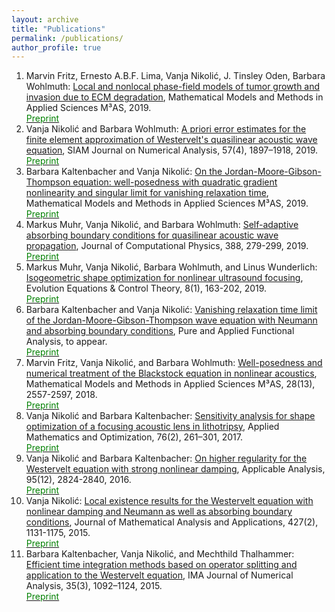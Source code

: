 ```yaml
---
layout: archive
title: "Publications"
permalink: /publications/
author_profile: true
---
```


  1. Marvin Fritz, Ernesto A.B.F. Lima, Vanja Nikoli&#263;, J. Tinsley Oden, Barbara Wohlmuth: [Local and nonlocal phase-field models of tumor growth and invasion due to ECM degradation](https://www.worldscientific.com/doi/abs/10.1142/S0218202519500519), Mathematical Models and Methods in Applied Sciences M³AS, 2019.<br/>
[<font color='green'>Preprint</font>](https://arxiv.org/abs/1906.07788)
   10. Vanja Nikoli&#263; and Barbara Wohlmuth: [A priori error estimates for the finite element approximation of Westervelt's quasilinear acoustic wave equation](https://epubs.siam.org/doi/abs/10.1137/19M1240873?mobileUi=0), SIAM Journal on Numerical Analysis, 57(4), 1897–1918, 2019.<br/>
 [<font color='green'>Preprint</font>](https://arxiv.org/abs/1901.08510)
   9.  Barbara Kaltenbacher and Vanja Nikoli&#263;: [On the Jordan-Moore-Gibson-Thompson equation: well-posedness with quadratic gradient nonlinearity and singular limit for vanishing relaxation time](https://www.worldscientific.com/doi/abs/10.1142/S0218202519500532), Mathematical Models and Methods in Applied Sciences M³AS, 2019.<br/>
   [<font color='green'>Preprint</font>](https://arxiv.org/pdf/1901.02795.pdf)
   8. Markus Muhr, Vanja Nikoli&#263;, and Barbara Wohlmuth: [Self-adaptive absorbing boundary conditions for quasilinear acoustic wave propagation](https://www.sciencedirect.com/science/article/pii/S0021999119302086), Journal of Computational Physics, 388, 279-299, 2019.<br/>
  [<font color='green'>Preprint</font>](https://arxiv.org/pdf/1811.12790.pdf)
   7. Markus Muhr, Vanja Nikoli&#263;, Barbara Wohlmuth, and Linus Wunderlich: [Isogeometric shape optimization for nonlinear ultrasound focusing](https://www.aimsciences.org/article/doi/10.3934/eect.2019010), Evolution Equations & Control Theory, 8(1), 163-202, 2019.<br/>
   [<font color='green'>Preprint</font>](https://arxiv.org/pdf/1712.05228.pdf)
   6. Barbara Kaltenbacher and Vanja Nikoli&#263;: [Vanishing relaxation time limit of the Jordan-Moore-Gibson-Thompson wave equation with Neumann and absorbing boundary conditions](http://www.ybook.co.jp/pafa.html), Pure and Applied Functional Analysis, to appear.<br/>
   [<font color='green'>Preprint</font>](https://arxiv.org/pdf/1902.10606.pdf)
   5. Marvin Fritz, Vanja Nikoli&#263;, and Barbara Wohlmuth: [Well-posedness and numerical treatment of the Blackstock equation in nonlinear acoustics](https://www.worldscientific.com/doi/abs/10.1142/S0218202518500550), Mathematical Models and Methods in Applied Sciences M³AS, 28(13), 2557-2597, 2018.<br/>
   [<font color='green'>Preprint</font>](https://arxiv.org/pdf/1806.05227.pdf)
   4. Vanja Nikoli&#263; and Barbara Kaltenbacher: [Sensitivity analysis for shape optimization of a focusing acoustic lens in lithotripsy](http://link.springer.com/article/10.1007/s00245-016-9340-x?wt_mc=internal.event.1.SEM.ArticleAuthorOnlineFirst), Applied Mathematics and Optimization, 76(2), 261–301, 2017.<br/>
   [<font color='green'>Preprint</font>](https://arxiv.org/pdf/1506.02781.pdf)
   3. Vanja Nikoli&#263; and Barbara Kaltenbacher: [On higher regularity for the Westervelt equation with strong nonlinear damping](http://www.tandfonline.com/doi/abs/10.1080/00036811.2015.1114607), Applicable Analysis, 95(12), 2824-2840, 2016.\
   [<font color='green'>Preprint</font>](https://arxiv.org/pdf/1506.02125.pdf)
   2. Vanja Nikoli&#263;: [Local existence results for the Westervelt equation with nonlinear damping and Neumann as well as absorbing boundary conditions](http://www.sciencedirect.com/science/article/pii/S0022247X15001973), Journal of Mathematical Analysis and Applications, 427(2), 1131-1175, 2015.<br/>
   [<font color='green'>Preprint</font>](https://arxiv.org/pdf/1408.2160.pdf)
   1. Barbara Kaltenbacher, Vanja Nikoli&#263;, and Mechthild Thalhammer: [Efficient time integration methods based on operator splitting and application to the Westervelt equation](http://imajna.oxfordjournals.org/content/early/2014/06/04/imanum.dru029), IMA Journal of Numerical Analysis, 35(3), 1092–1124, 2015.<br/>
   [<font color='green'>Preprint</font>](https://arxiv.org/pdf/1311.1224.pdf)
